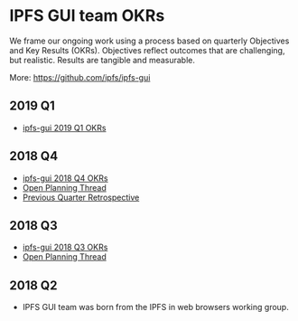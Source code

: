 # IPFS GUI team OKRs

We frame our ongoing work using a process based on quarterly Objectives and Key Results (OKRs). Objectives reflect outcomes that are challenging, but realistic. Results are tangible and measurable.

More: https://github.com/ipfs/ipfs-gui

## 2019 Q1

- [ipfs-gui 2019 Q1 OKRs](https://docs.google.com/spreadsheets/d/1BtOfd7s9oYO5iKsIorCpsm4QuQoIsoZzSz7GItE-9ys/edit?ts=5c2f3d49#gid=1841105909)

## 2018 Q4

- [ipfs-gui 2018 Q4 OKRs](https://docs.google.com/spreadsheets/d/139lROP7-Ee4M4S7A_IO4iIgSgugYm7dct620LYnalII/edit#gid=1841105909)
- [Open Planning Thread](https://github.com/ipfs/ipfs-gui/issues/67)
- [Previous Quarter Retrospective](https://docs.google.com/document/d/1fXFUntQrOb5HYDP0jMlKTQ4SC014tWwam3pfGojMiFY/edit#heading=h.1xrdg4st69mx)

## 2018 Q3

- [ipfs-gui 2018 Q3 OKRs](https://docs.google.com/spreadsheets/d/19vjigg4locq4fO6JXyobS2yTx-k-fSzlFM5ngZDPDbQ/edit?ts=5b489369#gid=1841105909)
- [Open Planning Thread](https://hackmd.io/63Ot04yETI6_Lmpa8sjw5A?view)


## 2018 Q2

- IPFS GUI team was born from the IPFS in web browsers working group.
